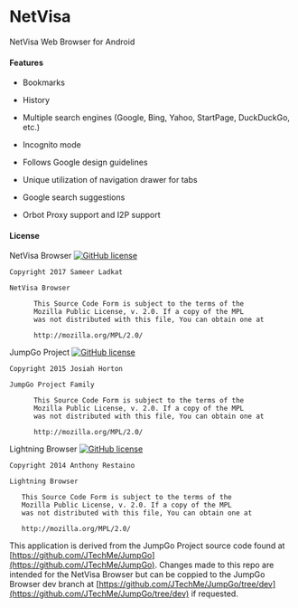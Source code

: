 # NetVisa
NetVisa Web Browser for Android



#### Features

* Bookmarks

* History

* Multiple search engines (Google, Bing, Yahoo, StartPage, DuckDuckGo, etc.)

* Incognito mode

* Follows Google design guidelines

* Unique utilization of navigation drawer for tabs

* Google search suggestions

* Orbot Proxy support and I2P support



#### License

NetVisa Browser [![GitHub license](https://img.shields.io/badge/license-MPLv2-orange.svg?style=flat-square)](https://github.com/sameer712/NetVisa/blob/master/Mozilla%20Public%20License%20v.%202.0)
````
Copyright 2017 Sameer Ladkat

NetVisa Browser

      This Source Code Form is subject to the terms of the
      Mozilla Public License, v. 2.0. If a copy of the MPL
      was not distributed with this file, You can obtain one at

      http://mozilla.org/MPL/2.0/
````

JumpGo Project [![GitHub license](https://img.shields.io/badge/license-MPLv2-orange.svg?style=flat-square)](https://github.com/JTechMe/JumpGo/blob/master/Mozilla%20Public%20License%20v.%202.0)
````
Copyright 2015 Josiah Horton

JumpGo Project Family

      This Source Code Form is subject to the terms of the
      Mozilla Public License, v. 2.0. If a copy of the MPL
      was not distributed with this file, You can obtain one at

      http://mozilla.org/MPL/2.0/
````

Lightning Browser [![GitHub license](https://img.shields.io/badge/license-MPLv2-orange.svg?style=flat-square)](https://github.com/anthonycr/Lightning-Browser/blob/dev/Mozilla%20Public%20License%20v.%202.0)
````
Copyright 2014 Anthony Restaino

Lightning Browser

   This Source Code Form is subject to the terms of the
   Mozilla Public License, v. 2.0. If a copy of the MPL
   was not distributed with this file, You can obtain one at

   http://mozilla.org/MPL/2.0/
````

This application is derived from the JumpGo Project source code found at [https://github.com/JTechMe/JumpGo](https://github.com/JTechMe/JumpGo). Changes made to this repo are intended for the NetVisa Browser but can be coppied to the JumpGo Browser dev branch at [https://github.com/JTechMe/JumpGo/tree/dev](https://github.com/JTechMe/JumpGo/tree/dev) if requested.
